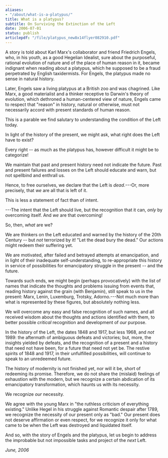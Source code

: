 ```yaml
---
aliases:
- "/about/what-is-a-platypus/"
title: What is a platypus?
subtitle: On Surviving the Extinction of the Left
date: 2006-07-01
status: publish
articlepdf: "/file/platypus_new8x14flyer082910.pdf"
---
```


A story is told about Karl Marx's collaborator and friend Friedrich Engels, who, in his youth, as a good Hegelian Idealist, sure about the purposeful, rational evolution of nature and of the place of human reason in it, became indignant when reading about a platypus, which he supposed to be a fraud perpetrated by English taxidermists. For Engels, the platypus made no sense in natural history.

Later, Engels saw a living platypus at a British zoo and was chagrined. Like Marx, a good materialist and a thinker receptive to Darwin's theory of evolution, which dethroned a human-centered view of nature, Engels came to respect that "reason" in history, natural or otherwise, must not necessarily accord with present standards of human reason.

This is a parable we find salutary to understanding the condition of the Left today.

In light of the history of the present, we might ask, what right does the Left have to exist?

Every right -- as much as the platypus has, however difficult it might be to categorize!

We maintain that past and present history need not indicate the future. Past and present failures and losses on the Left should educate and warn, but not spellbind and enthrall us.

Hence, to free ourselves, we declare that the Left is *dead*.---Or, more precisely, that *we* are all that is left of it.

This is less a statement of fact than of intent.

---The intent that the Left should live, but the recognition that it can, *only* by overcoming itself. And *we* are that overcoming!

So, then, *what* are we?

We are thinkers on the Left educated and warned by the history of the 20th Century -- but *not* terrorized by it! "Let the dead bury the dead." Our actions might redeem their suffering yet.

We are motivated, after failed and betrayed attempts at emancipation, and in light of their inadequate self-understanding, to re-appropriate this history in service of possibilities for emancipatory struggle in the present -- and the future.

Towards such ends, we might begin (perhaps provocatively) with the list of names that indicate the thoughts and problems issuing from events that, reading history against the grain (with Benjamin), still speak to us in the present: Marx, Lenin, Luxemburg, Trotsky, Adorno.---Not much more than what is represented by these figures, but absolutely nothing less. <!--<a href="/about/short-history-of-the-left/"> -->

We will overcome any easy and false recognition of such names, and all received wisdom about the thoughts and actions identified with them, to better possible *critical* recognition and development of *our* purpose.

In the history of the Left, the dates 1848 and 1917, but less 1968, and *not* 1989: the aftermath of ambiguous defeats and victories; but, more, the insights yielded by defeats, and the recognition of a present and a history that need not have been, for a future that need not yet be. The restive spirits of 1848 and 1917, in their unfulfilled possibilities, will continue to speak to an unredeemed future.

The history of modernity is not finished yet, nor will it be, short of redeeming its promise. Therefore, we do not share the (mislaid) feelings of exhaustion with the modern, but we recognize a certain abdication of its emancipatory transformation, which haunts us with its necessity.

We recognize *our* necessity.

We agree with the young Marx in "the ruthless criticism of everything existing." Unlike Hegel in his struggle against Romantic despair after 1789, we recognize the necessity of our present only as "bad." Our present does not deserve affirmation or even respect, for we recognize it only for what came to be when the Left was destroyed and liquidated itself.

And so, with the story of Engels and the platypus, let us begin to address the improbable but not impossible tasks and project of the *next* Left.

*June, 2006*
